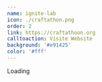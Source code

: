 ```yaml
---
name: ignite-lab
icon: ./craftathon.png
order: 2
link: https://craftathoon.org
calltoaction: Visite Website
background: '#e91425'
color: '#fff'
---
```


Loading
